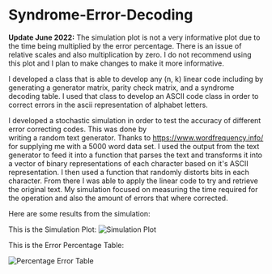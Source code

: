 # Syndrome-Error-Decoding

**Update June 2022:** The simulation plot is not a very informative plot due to the time being multiplied by the error percentage. There is an issue of relative scales and also multiplication by zero. I do not recommend using this plot and I plan to make changes to make it more informative. 

I developed a class that is able to develop any (n, k) linear code including by generating a generator matrix, parity check matrix, 
and a syndrome decoding table. I used that class to develop an ASCII code class in order to correct errors in the ascii representation 
of alphabet letters. 

I developed a stochastic simulation in order to test the accuracy of different error correcting codes. This was done by  
writing a random text generator. Thanks to https://www.wordfrequency.info/ for supplying me with a 5000 word data set. I used the output
from the text generator to feed it into a function that parses the text and transforms it into a vector of binary representations of each character based on it's ASCII representation. I then used a function that randomly distorts bits in each character. From there I was able to apply the linear code to try and retrieve the original text. My simulation focused on measuring the time required for the operation and also the amount of errors that where corrected. 

Here are some results from the simulation:

This is the Simulation Plot:
![Simulation Plot](https://github.com/AmeanAsad/Syndrome-Error-Decoding/blob/master/Simulation_Results.png?raw=true)

This is the Error Percentage Table:

![Percentage Error Table](https://github.com/AmeanAsad/Syndrome-Error-Decoding/blob/master/SimulationTable.png?raw=true)
      


      
